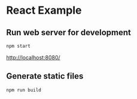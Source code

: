 # React Example

## Run web server for development

```bash
npm start
```

<http://localhost:8080/>

## Generate static files

```bash
npm run build
```
